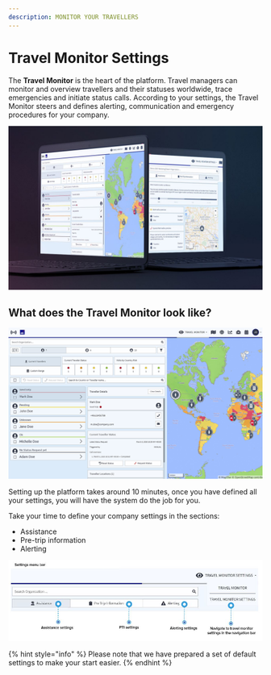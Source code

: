 ```yaml
---
description: MONITOR YOUR TRAVELLERS
---
```


# Travel Monitor Settings

The **Travel Monitor** is the heart of the platform. Travel managers can monitor and overview travellers and their statuses worldwide, trace emergencies and initiate status calls. According to your settings, the Travel Monitor steers and defines alerting, communication and emergency procedures for your company.

![](../../.gitbook/assets/travel-monitor-cover%20%283%29.JPG)

## What does the Travel Monitor look like?

![](../../.gitbook/assets/tm_img01.jpg)

Setting up the platform takes around 10 minutes, once you have defined all your settings, you will have the system do the job for you.

Take your time to define your company settings in the sections:

* Assistance
* Pre-trip information
* Alerting

![](../../.gitbook/assets/tm2.JPG)

{% hint style="info" %}
Please note that we have prepared a set of default settings to make your start easier.
{% endhint %}



